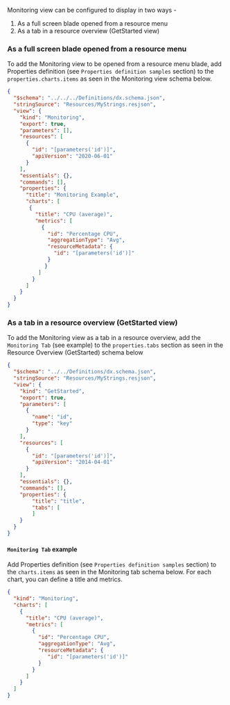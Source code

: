 Monitoring view can be configured to display in two ways -

1. As a full screen blade opened from a resource menu
2. As a tab in a resource overview (GetStarted view)

<a name="as-a-full-screen-blade-opened-from-a-resource-menu"></a>
### As a full screen blade opened from a resource menu

To add the Monitoring view to be opened from a resource menu blade, add Properties definition (see `Properties definition samples` section) to the `properties.charts.items` as seen in the Monitoring view schema below.

```json
{
  "$schema": "../../../Definitions/dx.schema.json",
  "stringSource": "Resources/MyStrings.resjson",
  "view": {
    "kind": "Monitoring",
    "export": true,
    "parameters": [],
    "resources": [
      {
        "id": "[parameters('id')]",
        "apiVersion": "2020-06-01"
      }
    ],
    "essentials": {},
    "commands": [],
    "properties": {
      "title": "Monitoring Example",
      "charts": [
       {
         "title": "CPU (average)",
         "metrics": [
           {
             "id": "Percentage CPU",
             "aggregationType": "Avg",
             "resourceMetadata": {
               "id": "[parameters('id')]"
             }
            }
          ]
        }
      ]
    }
  }
}
```

<a name="as-a-tab-in-a-resource-overview-getstarted-view"></a>
### As a tab in a resource overview (GetStarted view)

To add the Monitoring view as a tab in a resource overview, add the `Monitoring Tab` (see example) to the `properties.tabs` section as seen in the Resource Overview (GetStarted) schema below

```json
{
  "$schema": "../../Definitions/dx.schema.json",
  "stringSource": "Resources/MyStrings.resjson",
  "view": {
    "kind": "GetStarted",
    "export": true,
    "parameters": [
      {
        "name": "id",
        "type": "key"
      }
    ],
    "resources": [
      {
        "id": "[parameters('id')]",
        "apiVersion": "2014-04-01"
      }
    ],
    "essentials": {},
    "commands": [],
    "properties": {
        "title": "title",
        "tabs": [
        ]
    }
  }
}
```

<a name="as-a-tab-in-a-resource-overview-getstarted-view-monitoring-tab-example"></a>
#### <code>Monitoring Tab</code> example

Add Properties definition (see `Properties definition samples` section) to the `charts.items` as seen in the Monitoring tab schema below. For each chart, you can define a title and metrics.

```json
{
  "kind": "Monitoring",
  "charts": [
    {
      "title": "CPU (average)",
      "metrics": [
        {
          "id": "Percentage CPU",
          "aggregationType": "Avg",
          "resourceMetadata": {
             "id": "[parameters('id')]"
          }
        }
      ]
    }
  ]
}
```
